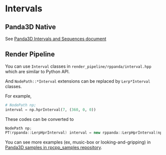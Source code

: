 # Intervals

## Panda3D Native
See [Panda3D Intervals and Sequences document]( https://www.panda3d.org/manual/index.php/Using_Intervals_to_move_the_Panda)



## Render Pipeline
You can use `Interval` classes in `render_pipeline/rppanda/interval.hpp` which are similar to Python API.

And `NodePath::*Interval` extensions can be replaced by `Lerp*Interval` classes.

For example,
```py
# NodePath np;
interval = np.hprInterval(7, (360, 0, 0))
```

These codes can be converted to

```cpp
NodePath np;
PT(rppanda::LerpHprInterval) interval = new rppanda::LerpHprInterval(np, 7.0f, LVecBase3(360, 0, 0));
```

You can see more examples (ex, music-box or looking-and-gripping) in
[Panda3D samples in rpcpp_samples repository](https://github.com/bluekyu/rpcpp_samples/tree/master/panda3d_samples).
